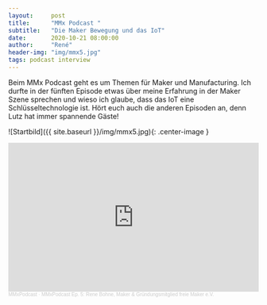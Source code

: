 ```yaml
---
layout:     post
title:      "MMx Podcast "
subtitle:   "Die Maker Bewegung und das IoT"
date:       2020-10-21 08:00:00
author:     "René"
header-img: "img/mmx5.jpg"
tags: podcast interview
---
```

Beim MMx Podcast geht es um Themen für Maker und Manufacturing. Ich durfte in der fünften Episode etwas über meine Erfahrung in der Maker Szene sprechen und wieso ich glaube, dass das IoT eine Schlüsseltechnologie ist. Hört euch auch die anderen Episoden an, denn Lutz hat immer spannende Gäste!

![Startbild]({{ site.baseurl }}/img/mmx5.jpg){: .center-image }


<iframe width="100%" height="300" scrolling="no" frameborder="no" allow="autoplay" src="https://w.soundcloud.com/player/?url=https%3A//api.soundcloud.com/tracks/913103335&color=%23ff5500&auto_play=false&hide_related=false&show_comments=true&show_user=true&show_reposts=false&show_teaser=true&visual=true"></iframe><div style="font-size: 10px; color: #cccccc;line-break: anywhere;word-break: normal;overflow: hidden;white-space: nowrap;text-overflow: ellipsis; font-family: Interstate,Lucida Grande,Lucida Sans Unicode,Lucida Sans,Garuda,Verdana,Tahoma,sans-serif;font-weight: 100;"><a href="https://soundcloud.com/mmxpodcast" title="MMxPodcast" target="_blank" style="color: #cccccc; text-decoration: none;">MMxPodcast</a> · <a href="https://soundcloud.com/mmxpodcast/mmxpodcast-ep-5-rene-bohne-solution-manager-fur-iot-bei-telefonica-deutschland" title="MMxPodcast Ep. 5: Rene Bohne, Maker &amp; Gründungsmitglied freie Maker e.V." target="_blank" style="color: #cccccc; text-decoration: none;">MMxPodcast Ep. 5: Rene Bohne, Maker &amp; Gründungsmitglied freie Maker e.V.</a></div>
